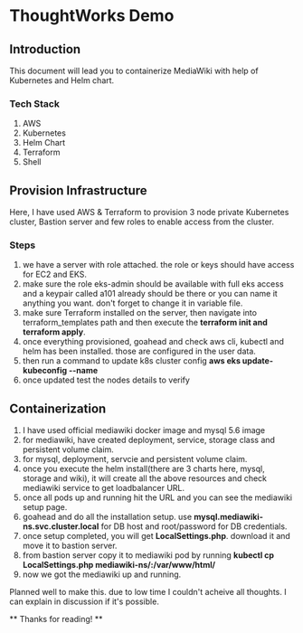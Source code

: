 # ThoughtWorks Demo

## Introduction
This document will lead you to containerize MediaWiki with help of Kubernetes and Helm chart.
 
### Tech Stack
1. AWS
2. Kubernetes
3. Helm Chart
4. Terraform
5. Shell
## Provision Infrastructure
 Here, I have used AWS & Terraform to provision 3 node private Kubernetes cluster, Bastion server and few roles to enable access from the cluster.

### Steps
1. we have a server with role attached. the role or keys should have access for EC2 and EKS.
2. make sure the role eks-admin should be available with full eks access and a keypair called a101 already should be there or you can name it anything you want. don't forget to change it in variable file.
3. make sure Terraform installed on the server, then navigate into terraform_templates path and then execute the **terraform init and terraform apply**.
4. once everything provisioned, goahead and check aws cli, kubectl and helm has been installed. those are configured in the user data.
5. then run a command to update k8s cluster config **aws eks update-kubeconfig --name <clustername>**
6. once updated test the nodes details to verify

## Containerization
1. I have used official mediawiki docker image and mysql 5.6 image
2. for mediawiki, have created deployment, service, storage class and persistent volume claim.
3. for mysql, deployment, servcie and persistent volume claim.
4. once you execute the helm install(there are 3 charts here, mysql, storage and wiki), it will create all the above resources and check mediawiki service to get loadbalancer URL.
5. once all pods up and running hit the URL and you can see the mediawiki setup page.
6. goahead and do all the installation setup. use **mysql.mediawiki-ns.svc.cluster.local** for DB host and root/password for DB credentials.
7. once setup completed, you will get **LocalSettings.php**. download it and move it to bastion server.
8. from bastion server copy it to mediawiki pod by running **kubectl cp LocalSettings.php mediawiki-ns/<podname>:/var/www/html/**
9. now we got the mediawiki up and running.


Planned well to make this. due to low time I couldn't acheive all thoughts. I can explain in discussion if it's possible.

** Thanks for reading! **